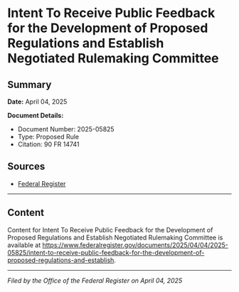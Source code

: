 # Intent To Receive Public Feedback for the Development of Proposed Regulations and Establish Negotiated Rulemaking Committee

## Summary

**Date:** April 04, 2025

**Document Details:**
- Document Number: 2025-05825
- Type: Proposed Rule
- Citation: 90 FR 14741

## Sources
- [Federal Register](https://www.federalregister.gov/documents/2025/04/04/2025-05825/intent-to-receive-public-feedback-for-the-development-of-proposed-regulations-and-establish)

---

## Content

Content for Intent To Receive Public Feedback for the Development of Proposed Regulations and Establish Negotiated Rulemaking Committee is available at https://www.federalregister.gov/documents/2025/04/04/2025-05825/intent-to-receive-public-feedback-for-the-development-of-proposed-regulations-and-establish.

---

*Filed by the Office of the Federal Register on April 04, 2025*
